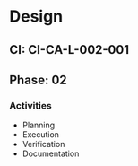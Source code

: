 # Design

## CI: CI-CA-L-002-001
## Phase: 02

### Activities
- Planning
- Execution
- Verification
- Documentation
